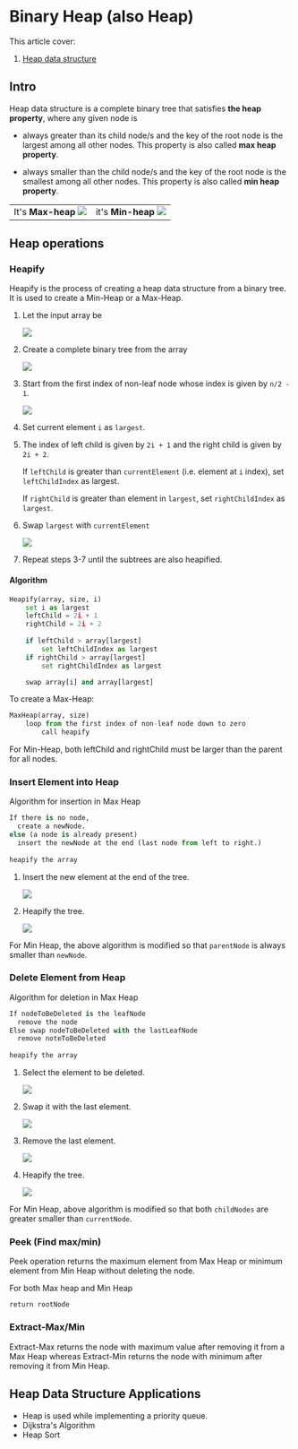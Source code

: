 # Binary Heap (also Heap)

This article cover:
1. [Heap data structure](https://www.programiz.com/dsa/heap-data-structure)

## Intro

Heap data structure is a complete binary tree that satisfies **the heap property**, where any given node is

* always greater than its child node/s and the key of the root node is the largest among all other nodes. This property is also called **max heap property**.

* always smaller than the child node/s and the key of the root node is the smallest among all other nodes. This property is also called **min heap property**.


|||
|----|-----|
|It's **Max-heap** ![](./../assets/img/maxheap_1.webp)| it's **Min-heap** ![](./../assets/img/minheap_0.webp)|

## Heap operations

### **Heapify**

Heapify is the process of creating a heap data structure from a binary tree. It is used to create a Min-Heap or a Max-Heap.

1. Let the input array be
 
    ![](./../assets/img/array_1.webp)

2. Create a complete binary tree from the array
   
    ![](./../assets/img/completebt-1_0.webp)

3. Start from the first index of non-leaf node whose index is given by `n/2 - 1`.

    ![](./../assets/img/start_1.webp)

4. Set current element `i` as `largest`.
   
5. The index of left child is given by `2i + 1` and the right child is given by `2i + 2`.

    If `leftChild` is greater than `currentElement` (i.e. element at `i` index), set `leftChildIndex` as largest.

    If `rightChild` is greater than element in `largest`, set `rightChildIndex` as `largest`.

6. Swap `largest` with `currentElement`

    ![](./../assets/img/swap_1.webp)

7. Repeat steps 3-7 until the subtrees are also heapified.

#### Algorithm

```python
Heapify(array, size, i)
    set i as largest
    leftChild = 2i + 1
    rightChild = 2i + 2
    
    if leftChild > array[largest]
        set leftChildIndex as largest
    if rightChild > array[largest]
        set rightChildIndex as largest

    swap array[i] and array[largest]
```

To create a Max-Heap:

```python
MaxHeap(array, size)
    loop from the first index of non-leaf node down to zero
        call heapify
```

For Min-Heap, both leftChild and rightChild must be larger than the parent for all nodes.

### **Insert Element into Heap**

Algorithm for insertion in Max Heap

```python
If there is no node, 
  create a newNode.
else (a node is already present)
  insert the newNode at the end (last node from left to right.)
  
heapify the array
```
1. Insert the new element at the end of the tree.

    ![](./../assets/img/insert-heap-1.webp)

2. Heapify the tree.
   
    ![](./../assets/img/insert-heap-2.webp)

For Min Heap, the above algorithm is modified so that `parentNode` is always smaller than `newNode`.

### **Delete Element from Heap**

Algorithm for deletion in Max Heap

```python
If nodeToBeDeleted is the leafNode
  remove the node
Else swap nodeToBeDeleted with the lastLeafNode
  remove noteToBeDeleted
   
heapify the array
```

1. Select the element to be deleted.

    ![](./../assets/img/delete-1_1.webp)

2. Swap it with the last element.

    ![](./../assets/img/delete-2_1.webp)

3. Remove the last element.

    ![](./../assets/img/delete-3_0.webp)

4. Heapify the tree.

    ![](./../assets/img/delete-4_0.webp)

For Min Heap, above algorithm is modified so that both `childNodes` are greater smaller than `currentNode`.

### **Peek (Find max/min)**

Peek operation returns the maximum element from Max Heap or minimum element from Min Heap without deleting the node.

For both Max heap and Min Heap

```
return rootNode
```

### **Extract-Max/Min**

Extract-Max returns the node with maximum value after removing it from a Max Heap whereas Extract-Min returns the node with minimum after removing it from Min Heap.

## Heap Data Structure Applications

* Heap is used while implementing a priority queue.
* Dijkstra's Algorithm
* Heap Sort